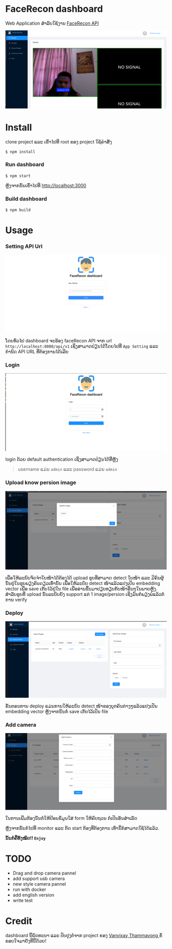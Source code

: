 # FaceRecon dashboard

Web Application ສຳລັບໃຊ້ງານ [FaceRecon API](https://github.com/xang555/face_recon)

![Demo](img/my_monitor.png)

# Install

clone project ແລະ ເຂົ້າໄປທີ່ root ຂອງ project ໃຊ້ຄຳສັ່ງ

```commandline
$ npm install
```

### Run dashboard

```commandline
$ npm start
```

ຫຼັງຈາກນັ້ນເຂົ້າໄປທີ່ [http://localhost:3000](http://localhost:3000)

### Build dashboard

```commandline
$ npm build
```

# Usage

### Setting API Url

![demo](img/setting.png)

ໂດຍທົ່ວໄປ dashboard ຈະຮ້ອງ faceRecon API ຈາກ url `http://localhost:8080/api/v1` ເຊິ່ງສາມາດປ່ຽນໄດ້ໂດຍໄປທີ່ `App Setting` ແລະ ກຳນົດ API URL ທີ່ຕ້ອງການໄດ້ເລີຍ

### Login

![demo](img/login.png)

login ດ້ວຍ default authentication ເຊິ່ງສາມາດປ່ຽນໄດ້ທີ່ຫຼັງ

> username ແມ່ນ `admin` ແລະ password ແມ່ນ `admin`

### Upload know persion image

![demo](img/upload.png)

ເພື່ອໃຫ້ລະບົບຈົດຈຳໃບໜ້າໄດ້ຕ້ອງໄດ້ upload ຮູບທີ່ສາມາດ detect ໃບໜ້າ ແລະ ມີຄົນຜູ້ນັ້ນຢູ່ໃນຮູບພຽງຄົນດຽວເທົ່ານັ້ນ ເພື່ອໃຫ້ລະບົບ detect ໜ້າແລ້ວແປງເປັນ embedding vector ເພື່ອ save ເກັບໄວ້ຢູ່ໃນ file ເພື່ອອ່ານຂຶ້ນມາປຽບທຽບກັບໜ້າອື່ນໆໃນພາຍຫຼັງ. ສຳລັບຮູບທີ່ upload ນັ້ນລະບົບຍັງ support ແຕ່ 1 image/persion ເຊິ່ງມັນກໍ່ພຽງພໍແລ້ວຕໍ່ການ verify

### Deploy

![demo](img/deploy.png)

ຂັ້ນຕອນການ deploy ແມ່ນການໃຫ້ລະບົບ detect ໜ້າຂອງບຸກຄົນຕ່າງໆແລ້ວແປງເປັນ embedding vector ຫຼັງຈາກນັ້ນກໍ່ save ເກັບໄວ້ເປັນ file

### Add camera

![](img/camera.png)

ໃນການເພີ່ມກ້ອງນັ້ນກໍ່ໃຫ້ປ້ອນຂໍ້ມູນໃສ່ form ໃຫ້ຄົບຖວນ ກໍ່ເປັນອັນສຳເລັດ


ຫຼັງຈາກນັ້ນກໍ່ໄປທີ່ monitor ແລະ ກົດ start ກ້ອງທີ່ຕ້ອງການ ເທົ່ານີ້ກໍ່ສາມາດໃຊ້ໄດ້ແລ້ວ.

**ນັ້ນກໍ່ຄືທັງໝົດ!! `Enjoy`**

# TODO

- Drag and drop camera pannel
- add support usb camera
- new style camera pannel
- run with docker
- add english version
- write test

# Credit

dashboard ນີ້ພັດທະນາ ແລະ ປັບປຸງຕໍ່ຈາກ project ຂອງ [Vanvixay Thammavong
](https://github.com/skillmonster) ຂໍ້ຂອບໃຈມາຍັງທີ່ນີ້ດ້ວຍ!
